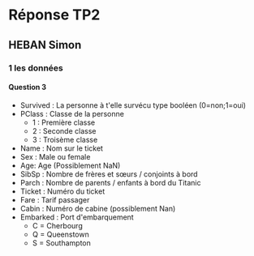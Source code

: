 # Réponse TP2
## HEBAN Simon

### 1 les données

#### Question 3

- Survived : La personne à t'elle survécu type booléen (0=non;1=oui)
- PClass : Classe de la personne
  - 1 : Première classe
  - 2 : Seconde classe
  - 3 : Troisème classe
- Name : Nom sur le ticket
- Sex : Male ou female
- Age: Age (Possiblement NaN)
- SibSp : Nombre de frères et sœurs / conjoints à bord
- Parch : Nombre de parents / enfants à bord du Titanic
- Ticket : Numéro du ticket
- Fare : Tarif passager
- Cabin : Numéro de cabine (possiblement Nan)
- Embarked : Port d'embarquement
  - C = Cherbourg
  - Q = Queenstown
  - S = Southampton